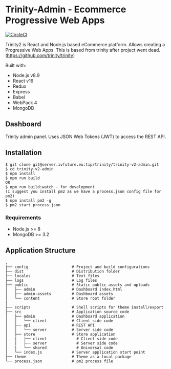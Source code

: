 # Trinity-Admin - Ecommerce Progressive Web Apps

[![CircleCI](https://circleci.com/gh/trinity2/trinity2/tree/master.svg?style=svg)](https://circleci.com/gh/trinity2/trinity2/tree/master)

Trinity2 is React and Node.js based eCommerce platform. Allows creating a Progressive Web Apps. This is based from trinity after project went dead. (https://github.com/trinity/trinity)

Built with:
* Node.js v8.9
* React v16
* Redux
* Express
* Babel
* WebPack 4
* MongoDB

## Dashboard

Trinity admin panel. Uses JSON Web Tokens (JWT) to access the REST API.

## Installation

````
$ git clone git@server.ivfuture.eu:tip/trinity/trinity-v2-admin.git
$ cd trinity-v2-admin
$ npm install
$ npm run build
OR
$ npm run build:watch - for development
(I suggest you install pm2 as we have a process.json config file for pm2)
$ npm install pm2 -g
$ pm2 start process.json
````

### Requirements
* Node.js >= 8
* MongoDB >= 3.2


## Application Structure

```
.
├── config                   # Project and build configurations
├── dist                     # Distribution folder
├── locales                  # Text files
├── logs                     # Log files
├── public                   # Static public assets and uploads
│   ├── admin                # Dashboard index.html
│   ├── admin-assets         # Dashboard assets
│   └── content              # Store root folder
|
├── scripts                  # Shell scripts for theme install/export
├── src                      # Application source code
│   ├── admin                # Dashboard application
│   │   └── client           # Client side code
│   ├── api                  # REST API
│   │   └── server           # Server side code
│   ├── store                # Store application
│   |   ├── client             # Client side code
│   |   ├── server             # Server side code
│   |   └── shared             # Universal code
│   └── index.js             # Server application start point
├── theme                    # Theme as a local package
└── process.json             # pm2 process file
```
